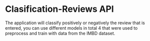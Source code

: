 # Clasification-Reviews API
The application will classify positively or negatively the review that is entered, you can use different models in total 4 that were used to preprocess and train with data from the IMBD dataset.
